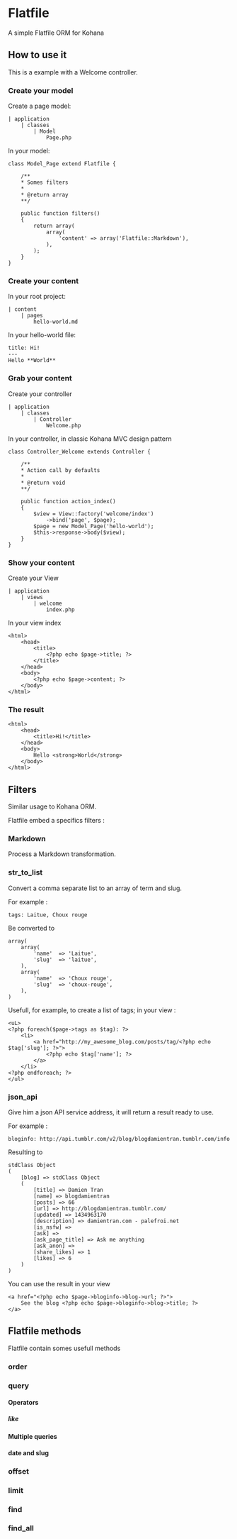 # Flatfile

A simple Flatfile ORM for Kohana

## How to use it

This is a example with a Welcome controller.

### Create your model

Create a page model:

	| application
		| classes
			| Model
				Page.php

In your model:

	class Model_Page extend Flatfile {
		
		/**
		* Somes filters
		*
		* @return array
		**/

		public function filters()
		{
			return array(
				array(
					'content' => array('Flatfile::Markdown'),
				),
			);
		}
	}

### Create your content

In your root project:

	| content
		| pages
			hello-world.md

In your hello-world file:

	title: Hi!
	---
	Hello **World**

### Grab your content
Create your controller

	| application
		| classes
			| Controller
				Welcome.php

In your controller, in classic Kohana MVC design pattern
	
	class Controller_Welcome extends Controller {
		
		/**
		* Action call by defaults
		*
		* @return void
		**/
		
		public function action_index()
		{
			$view = View::factory('welcome/index')
				->bind('page', $page);
			$page = new Model_Page('hello-world');
			$this->response->body($view);
		}
	}


### Show your content

Create your View

	| application 
		| views
			| welcome
				index.php

In your view index

	<html>
		<head>
			<title>
				<?php echo $page->title; ?>
			</title>
		</head>
		<body>
			<?php echo $page->content; ?>
		</body>
	</html>

### The result

	<html>
		<head>
			<title>Hi!</title>
		</head>
		<body>
			Hello <strong>World</strong>	
		</body>
	</html>

## Filters

Similar usage to Kohana ORM.  

Flatfile embed a specifics filters : 

### Markdown
Process a Markdown transformation.

### str_to_list
Convert a comma separate list to an array of term and slug.

For example :

	tags: Laitue, Choux rouge

Be converted to 

	array(
		array(
			'name'	=> 'Laitue',
			'slug'	=> 'laitue',
		),
		array(
			'name'	=> 'Choux rouge',
			'slug'	=> 'choux-rouge',
		),
	)

Usefull, for example, to create a list of tags; in your view : 

	<uL>
	<?php foreach($page->tags as $tag): ?>
		<li>
			<a href="http://my_awesome_blog.com/posts/tag/<?php echo $tag['slug']; ?>">
				<?php echo $tag['name']; ?>
			</a>
		</li>
	<?php endforeach; ?>
	</ul>

### json_api
Give him a json API service address, it will return a result ready to use.

For example : 

	bloginfo: http://api.tumblr.com/v2/blog/blogdamientran.tumblr.com/info

Resulting to 

	stdClass Object
	(
		[blog] => stdClass Object
		(
			[title] => Damien Tran
			[name] => blogdamientran
			[posts] => 66
			[url] => http://blogdamientran.tumblr.com/
			[updated] => 1434963170
			[description] => damientran.com - palefroi.net
			[is_nsfw] => 
			[ask] => 
			[ask_page_title] => Ask me anything
			[ask_anon] => 
			[share_likes] => 1
			[likes] => 6
		)
	)

You can use the result in your view

	<a href="<?php echo $page->bloginfo->blog->url; ?>">
		See the blog <?php echo $page->bloginfo->blog->title; ?>
	</a>

## Flatfile methods
Flatfile contain somes usefull methods

### order

### query
#### Operators
##### like
#### Multiple queries
#### date and slug



### offset

### limit

### find

### find_all
